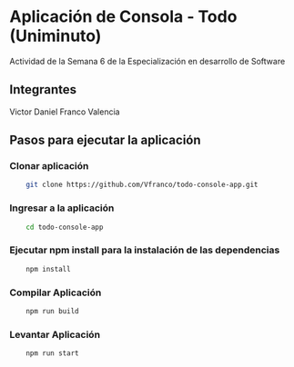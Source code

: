 # Aplicación de Consola - Todo (Uniminuto)
Actividad de la Semana 6 de la Especialización en desarrollo de Software

## Integrantes

Victor Daniel Franco Valencia

## Pasos para ejecutar la aplicación

### Clonar aplicación

```bash
    git clone https://github.com/Vfranco/todo-console-app.git
```

### Ingresar a la aplicación
```bash
    cd todo-console-app
```

### Ejecutar npm install para la instalación de las dependencias
```bash
    npm install
```

### Compilar Aplicación
```bash
    npm run build
```

### Levantar Aplicación
```bash
    npm run start
```
